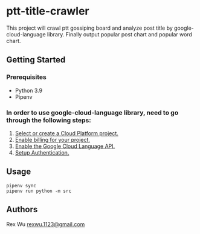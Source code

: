 # ptt-title-crawler
This project will crawl ptt gossiping board and analyze post title by google-cloud-language library. Finally output popular post chart and popular word chart.

## Getting Started
### Prerequisites
- Python 3.9
- Pipenv

### In order to use google-cloud-language library, need to go through the following steps:
1. [Select or create a Cloud Platform project.](https://console.cloud.google.com/project)
2. [Enable billing for your project.](https://cloud.google.com/billing/docs/how-to/modify-project#enable_billing_for_a_project)
3. [Enable the Google Cloud Language API.](https://cloud.google.com/natural-language)
4. [Setup Authentication.](https://googleapis.dev/python/google-api-core/latest/auth.html)

## Usage
```
pipenv sync
pipenv run python -m src
```

## Authors
Rex Wu <rexwu.1123@gmail.com>

